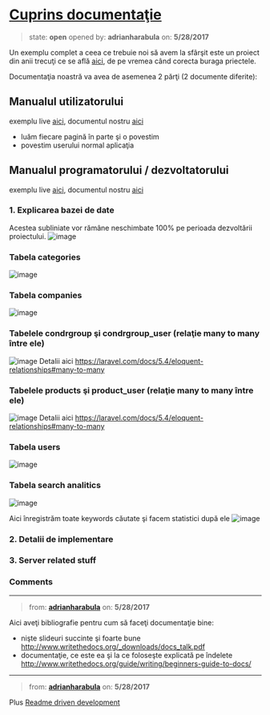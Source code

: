# [Cuprins documentaţie](https://github.com/adrianharabula/condr/issues/148)

> state: **open** opened by: **adrianharabula** on: **5/28/2017**

Un exemplu complet a ceea ce trebuie noi să avem la sfârşit este un proiect din anii trecuţi ce se află [aici](http://students.info.uaic.ro/~dordorut.calcai/), de pe vremea când corecta buraga priectele.

Documentaţia noastră va avea de asemenea 2 părţi (2 documente diferite):
## Manualul utilizatorului
exemplu live [aici](http://students.info.uaic.ro/~dordorut.calcai/BooM_user_manual.pdf), documentul nostru [aici](https://docs.google.com/document/d/1-VdK5yVuo_foDSJQWXrnwwmNm3sMfgaGezPBLMx7D2Q/edit?usp&#x3D;sharing)
- luăm fiecare pagină în parte şi o povestim
- povestim userului normal aplicaţia

## Manualul programatorului / dezvoltatorului
exemplu live [aici](http://students.info.uaic.ro/~dordorut.calcai/Bookmark_manager.pdf), documentul nostru [aici](https://docs.google.com/document/d/1o9AnTvko5NSNbTVo24E3Fbt7IS2qEWFbfUTndgktVdU/edit)

### 1. Explicarea bazei de date
Acestea subliniate vor rămâne neschimbate 100% pe perioada dezvoltării proiectului.
![image](https://cloud.githubusercontent.com/assets/2271038/26527472/61e73f4e-439d-11e7-9e43-639b9bcafbd6.png)

### Tabela categories
![image](https://cloud.githubusercontent.com/assets/2271038/26527484/87ec63cc-439d-11e7-89bd-4aead50a0ba4.png)

### Tabela companies
![image](https://cloud.githubusercontent.com/assets/2271038/26527493/a8188d60-439d-11e7-8c40-35caabf7a4bb.png)

### Tabelele condrgroup şi condrgroup_user (relaţie many to many între ele)
![image](https://cloud.githubusercontent.com/assets/2271038/26527499/c10a10d2-439d-11e7-9b3d-7dc5ef4edf38.png)
Detalii aici https://laravel.com/docs/5.4/eloquent-relationships#many-to-many

### Tabelele products şi product_user (relaţie many to many între ele)
![image](https://cloud.githubusercontent.com/assets/2271038/26527503/dd110d8a-439d-11e7-8f57-4e653f540ba0.png)
Detalii aici https://laravel.com/docs/5.4/eloquent-relationships#many-to-many

### Tabela users
![image](https://cloud.githubusercontent.com/assets/2271038/26527506/f3065e9c-439d-11e7-9b2f-64c2b6dbdb43.png)
 
### Tabela search analitics
![image](https://cloud.githubusercontent.com/assets/2271038/26527509/0b41c0aa-439e-11e7-8958-b375710514f9.png)

Aici înregistrăm toate keywords căutate şi facem statistici după ele
![image](https://cloud.githubusercontent.com/assets/2271038/26527512/1a1fc8ce-439e-11e7-89c8-578a77b889da.png)

### 2. Detalii de implementare

### 3. Server related stuff

### Comments

---
> from: [**adrianharabula**](https://github.com/adrianharabula/condr/issues/148#issuecomment-304503299) on: **5/28/2017**

Aici aveţi bibliografie pentru cum să faceţi documentaţie bine:
* nişte slideuri succinte şi foarte bune http://www.writethedocs.org/_downloads/docs_talk.pdf
* documentaţie, ce este ea şi la ce foloseşte explicată pe îndelete http://www.writethedocs.org/guide/writing/beginners-guide-to-docs/
---
> from: [**adrianharabula**](https://github.com/adrianharabula/condr/issues/148#issuecomment-304504503) on: **5/28/2017**

Plus [Readme driven development](http://tom.preston-werner.com/2010/08/23/readme-driven-development.html)
